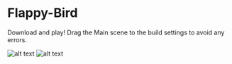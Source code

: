 # Flappy-Bird

Download and play! Drag the Main scene to the build settings to avoid any errors.

![alt text](https://raw.githubusercontent.com/agarwalkaushal/Flappy-Bird/master/Screenshot(1).jpeg)
![alt text](https://raw.githubusercontent.com/agarwalkaushal/Flappy-Bird/master/Screenshot(2).jpeg)
